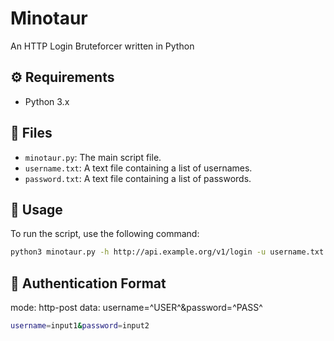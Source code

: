 # Minotaur

An HTTP Login Bruteforcer written in Python

## ⚙️ Requirements

- Python 3.x

## 📂 Files

- `minotaur.py`: The main script file.
- `username.txt`: A text file containing a list of usernames.
- `password.txt`: A text file containing a list of passwords.

## 🚀 Usage

To run the script, use the following command:

```bash
python3 minotaur.py -h http://api.example.org/v1/login -u username.txt -p password.txt -m http-post -d "username=^USER^&password=^PASS^"
```

## 🔐 Authentication Format

mode: http-post
data: username=^USER^&password=^PASS^

```bash
username=input1&password=input2
```
